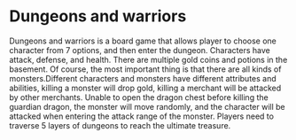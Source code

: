 # Dungeons and warriors
Dungeons and warriors is a board game that allows player to choose one character from 7 options, and then enter the dungeon. Characters have attack, defense, and health. There are multiple gold coins and potions in the basement. Of course, the most important thing is that there are all kinds of monsters.Different characters and monsters have different attributes and abilities, killing a monster will drop gold, killing a merchant will be attacked by other merchants. Unable to open the dragon chest before killing the guardian dragon, the monster will move randomly, and the character will be attacked when entering the attack range of the monster.
Players need to traverse 5 layers of dungeons to reach the ultimate treasure.

